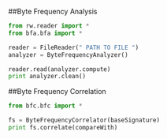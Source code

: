 ##Byte Frequency Analysis

```python
from rw.reader import *
from bfa.bfa import *

reader = FileReader(" PATH TO FILE ")
analyzer = ByteFrequencyAnalyzer()

reader.read(analyzer.compute)
print analyzer.clean()
```

##Byte Frequency Correlation

```python
from bfc.bfc import *

fs = ByteFrequencyCorrelator(baseSignature)
print fs.correlate(compareWith)
```

